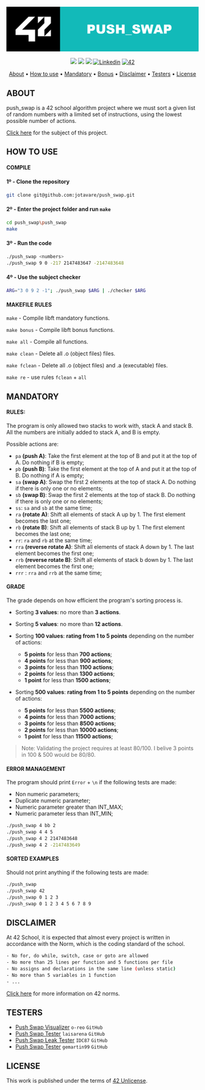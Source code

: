 <p align="center">
  <img src="https://github.com/jotavare/jotavare/blob/main/42/banner/42_banner_push_swap.png">
</p>

<p align="center">
	<img src="https://img.shields.io/badge/status-finished-success?color=%2312bab9&style=flat-square" />
	<img src="https://img.shields.io/github/languages/top/jotavare/libft?color=%2312bab9&style=flat-square" />
	<img src="https://img.shields.io/github/last-commit/jotavare/libft?color=%2312bab9&style=flat-square" />
	<a href='https://www.linkedin.com/in/joaoptoliveira' target="_blank"><img alt='Linkedin' src='https://img.shields.io/badge/LinkedIn-100000?style=flat-square&logo=Linkedin&logoColor=white&labelColor=0A66C2&color=0A66C2'/></a>
	<a href='https://profile.intra.42.fr/users/jotavare' target="_blank"><img alt='42' src='https://img.shields.io/badge/Porto-100000?style=flat-square&logo=42&logoColor=white&labelColor=000000&color=000000'/></a>
</p>

<p align="center">
	<a href="#about">About</a> •
	<a href="#how-to-use">How to use</a> •
	<a href="#mandatory">Mandatory</a> •
	<a href="#bonus">Bonus</a> •
	<a href="#disclaimer">Disclaimer</a> •
	<a href="#testers">Testers</a> •
	<a href="#license">License</a>
</p>

## ABOUT
push_swap is a 42 school algorithm project where we must sort a given list of random numbers with a limited set of instructions, using the lowest possible number of actions.

<a href="https://github.com/jotavare/push_swap/blob/master/subject/en_subject_push_swap.pdf">Click here</a> for the subject of this project.

## HOW TO USE
#### COMPILE
#### 1º - Clone the repository
```bash
git clone git@github.com:jotavare/push_swap.git
```
#### 2º - Enter the project folder and run `make`
```bash
cd push_swap\push_swap
make
```
#### 3º - Run the code
```bash
./push_swap <numbers>
./push_swap 9 0 -217 2147483647 -2147483648
```
#### 4º - Use the subject checker
```bash
ARG="3 0 9 2 -1"; ./push_swap $ARG | ./checker $ARG
```

#### MAKEFILE RULES

`make` - Compile libft mandatory functions.

``make bonus`` - Compile libft bonus functions.

``make all`` - Compile all functions.

``make clean`` - Delete all .o (object files) files.

``make fclean`` - Delete all .o (object files) and .a (executable) files.

``make re`` - use rules `fclean` + `all`


## MANDATORY
#### RULES:
The program is only allowed two stacks to work with, stack A and stack B. All the numbers are initially added to stack A, and B is empty.

Possible actions are:

* ```pa``` **(push A)**: Take the first element at the top of B and put it at the top of A. Do nothing if B is empty;
* ```pb``` **(push B)**: Take the first element at the top of A and put it at the top of B. Do nothing if A is empty;
* ```sa``` **(swap A)**: Swap the first 2 elements at the top of stack A. Do nothing if there is only one or no elements;
* ```sb``` **(swap B)**: Swap the first 2 elements at the top of stack B. Do nothing if there is only one or no elements;
* ```ss```: ```sa``` and ```sb``` at the same time;
* ```ra``` **(rotate A)**: Shift all elements of stack A up by 1. The first element becomes the last one;
* ```rb``` **(rotate B)**: Shift all elements of stack B up by 1. The first element becomes the last one;
* ```rr```: ```ra``` and ```rb``` at the same time;
* ```rra``` **(reverse rotate A)**: Shift all elements of stack A down by 1. The last element becomes the first one;
* ```rrb``` **(reverse rotate B)**: Shift all elements of stack b down by 1. The last element becomes the first one;
* ```rrr``` : ```rra``` and ```rrb``` at the same time;

#### GRADE
The grade depends on how efficient the program's sorting process is.
 
* Sorting **3 values**: no more than **3 actions**.
* Sorting **5 values**: no more than **12 actions**.
* Sorting **100 values**: **rating from 1 to 5 points** depending on the number of actions:

  * **5 points** for less than **700 actions**;
  * **4 points** for less than **900 actions**;
  * **3 points** for less than **1100 actions**;
  * **2 points** for less than **1300 actions**;
  * **1 point** for less than **1500 actions**;
* Sorting **500 values**: **rating from 1 to 5 points** depending on the number of actions:

  * **5 points** for less than **5500 actions**;
  * **4 points** for less than **7000 actions**;
  * **3 points** for less than **8500 actions**;
  * **2 points** for less than **10000 actions**;
  * **1 point** for less than **11500 actions**;

> Note: Validating the project requires at least 80/100.  I belive 3 points in 100 & 500 would be 80/80.

#### ERROR MANAGEMENT
The program should print `Error` + `\n` if the following tests are made:

* Non numeric parameters;
* Duplicate numeric parameter;
* Numeric parameter greater than INT_MAX;
* Numeric parameter less than INT_MIN;

```bash
./push_swap 4 bb 2
./push_swap 4 4 5
./push_swap 4 2 2147483648
./push_swap 4 2 -2147483649
```

#### SORTED EXAMPLES
Should not print anything if the following tests are made:

```bash
./push_swap
./push_swap 42
./push_swap 0 1 2 3
./push_swap 0 1 2 3 4 5 6 7 8 9
```

## DISCLAIMER
At 42 School, it is expected that almost every project is written in accordance with the Norm, which is the coding standard of the school.

```bash
- No for, do while, switch, case or goto are allowed
- No more than 25 lines per function and 5 functions per file
- No assigns and declarations in the same line (unless static)
- No more than 5 variables in 1 function
- ...
```

<a href="https://github.com/jotavare/jotavare/blob/main/42/pdf/en_norm.pdf">Click here</a> for more information on 42 norms.

## TESTERS
- [Push Swap Visualizer](https://github.com/o-reo/push_swap_visualizer) `o-reo` `GitHub`
- [Push Swap Tester](https://github.com/laisarena/push_swap_tester) `laisarena` `GitHub`
- [Push Swap Leak Tester](https://github.com/IDC87/push_swap_leak_tester) `IDC87` `GitHub`
- [Push Swap Tester](https://github.com/gemartin99/Push-Swap-Tester) `gemartin99` `GitHub`

## LICENSE
<p>
This work is published under the terms of <a href="https://github.com/jotavare/jotavare/blob/main/LICENSE">42 Unlicense</a>.
</p>
